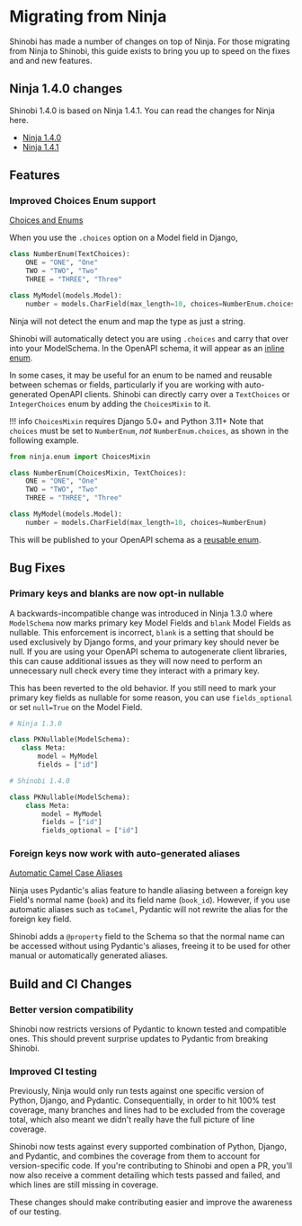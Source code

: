 # Migrating from Ninja

Shinobi has made a number of changes on top of Ninja. For those migrating from 
Ninja to Shinobi, this guide exists to bring you up to speed on the fixes and 
and new features.

## Ninja 1.4.0 changes

Shinobi 1.4.0 is based on Ninja 1.4.1. You can read the changes for Ninja here.

- [Ninja 1.4.0](https://github.com/vitalik/django-ninja/releases/tag/v1.4.0)
- [Ninja 1.4.1](https://github.com/vitalik/django-ninja/releases/tag/v1.4.1)

## Features

### Improved Choices Enum support

[Choices and Enums](/django-shinobi/guides/response/django-pydantic/#choices-and-enums)

When you use the `.choices` option on a Model field in Django,

```python
class NumberEnum(TextChoices):
    ONE = "ONE", "One"
    TWO = "TWO", "Two"
    THREE = "THREE", "Three"

class MyModel(models.Model):
    number = models.CharField(max_length=10, choices=NumberEnum.choices)
```

Ninja will not detect the enum and map the type as just a string.

Shinobi will automatically detect you are using `.choices` and carry that over into your ModelSchema. In the 
OpenAPI schema, it will appear as an [inline enum](https://swagger.io/docs/specification/v3_0/data-models/enums/).

In some cases, it may be useful for an enum to be named and reusable between schemas or fields, particularly if you are 
working with auto-generated OpenAPI clients. Shinobi can directly carry over a `TextChoices` or `IntegerChoices` enum 
by adding the `ChoicesMixin` to it.

!!! info
    `ChoicesMixin` requires Django 5.0+ and Python 3.11+
    Note that `choices` must be set to `NumberEnum`, *not* `NumberEnum.choices`, as shown in the
    following example.

```python
from ninja.enum import ChoicesMixin

class NumberEnum(ChoicesMixin, TextChoices):
    ONE = "ONE", "One"
    TWO = "TWO", "Two"
    THREE = "THREE", "Three"

class MyModel(models.Model):
    number = models.CharField(max_length=10, choices=NumberEnum)
```

This will be published to your OpenAPI schema as a [reusable enum](https://swagger.io/docs/specification/v3_0/data-models/enums/#reusable-enums).


## Bug Fixes

### Primary keys and blanks are now opt-in nullable

A backwards-incompatible change was introduced in Ninja 1.3.0 where `ModelSchema` now 
marks primary key Model Fields and `blank` Model Fields as nullable. This enforcement is 
incorrect, `blank` is a setting that should be used exclusively by Django forms, and 
your primary key should never be null. If you are using your OpenAPI schema to autogenerate 
client libraries, this can cause additional issues as they will now need to perform an 
unnecessary null check every time they interact with a primary key.

This has been reverted to the old behavior. If you still need to mark your primary key 
fields as nullable for some reason, you can use `fields_optional` or set `null=True` 
on the Model Field.

```python
# Ninja 1.3.0

class PKNullable(ModelSchema):
   class Meta:
       model = MyModel
       fields = ["id"]

# Shinobi 1.4.0

class PKNullable(ModelSchema):
    class Meta:
        model = MyModel
        fields = ["id"]
        fields_optional = ["id"]

```


### Foreign keys now work with auto-generated aliases

[Automatic Camel Case Aliases](/django-shinobi/guides/response/config-pydantic/#automatic-camel-case-aliases)

Ninja uses Pydantic's alias feature to handle aliasing between a foreign key Field's 
normal name (`book`) and its field name (`book_id`). However, if you use automatic aliases 
such as `toCamel`, Pydantic will not rewrite the alias for the foreign key field.

Shinobi adds a `@property` field to the Schema so that the normal name can be accessed without 
using Pydantic's aliases, freeing it to be used for other manual or automatically generated aliases.


## Build and CI Changes

### Better version compatibility

Shinobi now restricts versions of Pydantic to known tested and compatible ones. This should 
prevent surprise updates to Pydantic from breaking Shinobi.

### Improved CI testing

Previously, Ninja would only run tests against one specific version of Python, Django, and Pydantic. 
Consequentially, in order to hit 100% test coverage, many branches and lines had to be excluded from the 
coverage total, which also meant we didn't really have the full picture of line coverage. 

Shinobi now tests against every supported combination of Python, Django, and Pydantic, and combines 
the coverage from them to account for version-specific code. If you're contributing to Shinobi and 
open a PR, you'll now also receive a comment detailing which tests passed and failed, and which lines 
are still missing in coverage. 

These changes should make contributing easier and improve the awareness of our testing.
